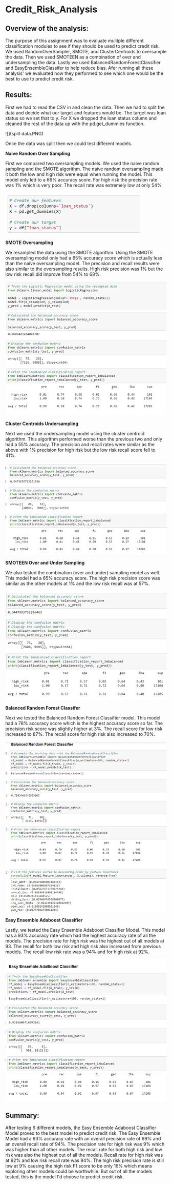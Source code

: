 # Credit_Risk_Analysis

## Overview of the analysis:

The purpose of this assignment was to evaluate mulitple different classification modules to see if they should be used to predict credit risk.  We used RandomOverSampler, SMOTE, and ClusterCentroids to oversample the data. Then we used SMOTEEN as a combination of over and undersampling the data. Lastly we used BalancedRandomForestClassifier and EasyEnsembleClassifer to help reduce bias. Afer running all these analysis' we evaluated how they performed to see which one would be the best to use to predict credit risk. 




## Results: 

First we had to read the CSV in and clean the data. Then we had to split the data and decide what our target and features would be. The target was loan status so we set that to y. For X we dropped the loan status column and cleaned the rest of the data up with the pd.get_dummies function. 

![](split data.PNG)

Once the data was split then we could test different models.

**Naive Random Over Sampling**

First we compared two oversampling models.  We used the naive random sampling and the SMOTE algorithm. The naive random oversampling made it both the low and high risk were equal when running the model. This model only led to a 66% accuracy score.  For high risk the precision rate was 1% which is very poor. The recall rate was extremely low at only 54%


![](splitdata2.PNG)

**SMOTE Oversampling** 

We resampled the data using the SMOTE algorithm. Using the SMOTE oversampling model only had a 65% accuracy score which is actually less than the naive oversampling model. The precision and recall results were also similar to the oversampling results. High risk precision was 1% but the low risk recall did improve from 54% to 68%.

![](naive.PNG)

**Cluster Centroids Undersampling**

Next we used the undersampling model using the cluster centroid algorithm.  This algorithm performed worse than the previous two and only had a 55% accuracy. The precision and recall rates were similar as the above with 1% precision for high risk but the low risk recall score fell to 41%.

![](Underscoring.PNG)

**SMOTEEN Over and Under Sampling**

We also tested the combination (over and under) sampling model as well.  This model had a 65% accuracy score.  The high risk precision score was similar as the other models at 1% and the low risk recall was at 57%. 

![](combo.PNG)

**Balanced Random Forest Classifer**

Next we tested the Balanced Random Forest Classifier model. This model had a 78% accuracy score which is the highest accuracy score so far. The precision risk score was slightly higher at 3%.  The recall score for low risk increased to 87%. The recall score for high risk also increased to 70%. 

![](BalancedRainForest.PNG)

**Easy Ensemble Adaboost Classifier**

Lastly, we tested the Easy Ensemble Adaboost Classifier Model.  This model has a 93% accuracy rate which had the highest accuracy rate of all the models.  The precision rate for high risk was the highest out of all models at 93.  The recall for both low risk and high risk also increased from previous models. The recall low risk rate was a 94% and for high risk at 92%.

![](EasyEnsemble.PNG)


## Summary: 

After testing 6 different models, the Easy Ensemble Adaboost Classifier Model proved to the best model to predict credit risk. The Easy Ensemble Model had a 93% accuracy rate with an overall precision rate of 99% and an overall recall rate of 94%. The precision rate for high risk was 9% which was higher than all other models.  The recall rate for both high risk and low risk was also the highest out of all the models. Recall rate for high risk was at 92% and low risk recall rate was 94%.  The high risk precision rate is still low at 9% causing the high risk F1 score to be only 16% which means exploring other models could be worthwhile. But out of all the models tested, this is the model I'd choose to predict credit risk. 





